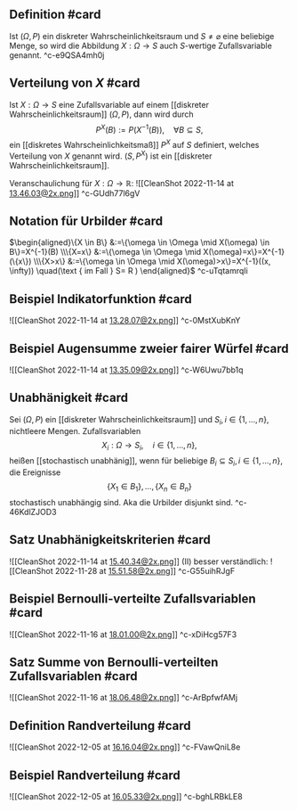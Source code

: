 ## Definition #card 
Ist $(\Omega, P )$ ein diskreter Wahrscheinlichkeitsraum und $S \neq \varnothing$ eine beliebige Menge, so wird die Abbildung $X: \Omega \rightarrow S$ auch $S$-wertige Zufallsvariable genannt.
^c-e9QSA4mh0j

## Verteilung von $X$ #card 
Ist $X: \Omega \rightarrow S$ eine Zufallsvariable auf einem [[diskreter Wahrscheinlichkeitsraum]] $(\Omega, P )$, dann wird durch
$$
P ^X(B):= P \left(X^{-1}(B)\right), \quad \forall B \subseteq S,
$$
ein [[diskretes Wahrscheinlichkeitsmaß]] $P ^X$ auf $S$ definiert, welches Verteilung von $X$ genannt wird. $\left(S, P ^X\right)$ ist ein [[diskreter Wahrscheinlichkeitsraum]].

Veranschaulichung für $X: \Omega \rightarrow \mathbb{R}$:
![[CleanShot 2022-11-14 at 13.46.03@2x.png]]
^c-GUdh77l6gV

## Notation für Urbilder #card 
$\begin{aligned}\{X \in B\} &:=\{\omega \in \Omega \mid X(\omega) \in B\}=X^{-1}(B) \\\{X=x\} &:=\{\omega \in \Omega \mid X(\omega)=x\}=X^{-1}(\{x\}) \\\{X>x\} &:=\{\omega \in \Omega \mid X(\omega)>x\}=X^{-1}((x, \infty)) \quad(\text { im Fall } S= R ) \end{aligned}$
^c-uTqtamrqIi

## Beispiel Indikatorfunktion #card 
![[CleanShot 2022-11-14 at 13.28.07@2x.png]]
^c-0MstXubKnY

## Beispiel Augensumme zweier fairer Würfel #card 
![[CleanShot 2022-11-14 at 13.35.09@2x.png]]
^c-W6Uwu7bb1q

## Unabhänigkeit #card 
Sei $(\Omega, P )$ ein [[diskreter Wahrscheinlichkeitsraum]] und $S_i, i \in\{1, \ldots, n\}$, nichtleere Mengen. Zufallsvariablen
$$
X_i: \Omega \rightarrow S_i, \quad i \in\{1, \ldots, n\},
$$
heißen [[stochastisch unabhänig]], wenn für beliebige $B_i \subseteq S_i, i \in\{1, \ldots, n\}$, die Ereignisse
$$
\left\{X_1 \in B_1\right\}, \ldots,\left\{X_n \in B_n\right\}
$$
stochastisch unabhängig sind. Aka die Urbilder disjunkt sind.
^c-46KdlZJOD3

## Satz Unabhänigkeitskriterien #card 
![[CleanShot 2022-11-14 at 15.40.34@2x.png]]
(II) besser verständlich:
![[CleanShot 2022-11-28 at 15.51.58@2x.png]]
^c-G55uihRJgF

## Beispiel Bernoulli-verteilte Zufallsvariablen #card 
![[CleanShot 2022-11-16 at 18.01.00@2x.png]]
^c-xDiHcg57F3

## Satz Summe von Bernoulli-verteilten Zufallsvariablen #card 
![[CleanShot 2022-11-16 at 18.06.48@2x.png]]
^c-ArBpfwfAMj

## Definition Randverteilung #card 
![[CleanShot 2022-12-05 at 16.16.04@2x.png]]
^c-FVawQniL8e

## Beispiel Randverteilung #card 
![[CleanShot 2022-12-05 at 16.05.33@2x.png]]
^c-bghLRBkLE8
